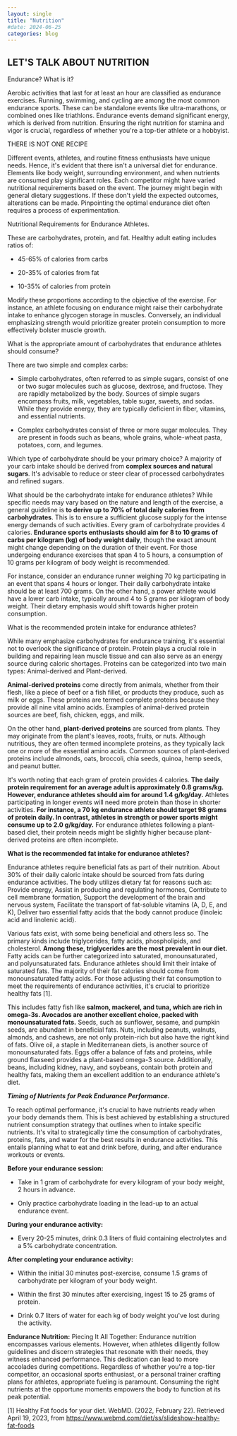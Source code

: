 ```yaml
---
layout: single
title: "Nutrition"
#date: 2024-06-25
categories: blog
---
```



LET'S TALK ABOUT NUTRITION
------
Endurance? What is it?

Aerobic activities that last for at least an hour are classified as endurance exercises. Running, swimming, and cycling are among the most common endurance sports. These can be standalone events like ultra-marathons, or combined ones like triathlons. Endurance events demand significant energy, which is derived from nutrition. Ensuring the right nutrition for stamina and vigor is crucial, regardless of whether you're a top-tier athlete or a hobbyist.

THERE IS NOT ONE RECIPE 

Different events, athletes, and routine fitness enthusiasts have unique needs. Hence, it's evident that there isn't a universal diet for endurance. Elements like body weight, surrounding environment, and when nutrients are consumed play significant roles. Each competitor might have varied nutritional requirements based on the event. The journey might begin with general dietary suggestions. If these don't yield the expected outcomes, alterations can be made. Pinpointing the optimal endurance diet often requires a process of experimentation. 

Nutritional Requirements for Endurance Athletes.

These are carbohydrates, protein, and fat. Healthy adult eating includes ratios of:

* 45-65% of calories from carbs

* 20-35% of calories from fat

* 10-35% of calories from protein

Modify these proportions according to the objective of the exercise. For instance, an athlete focusing on endurance might raise their carbohydrate intake to enhance glycogen storage in muscles. Conversely, an individual emphasizing strength would prioritize greater protein consumption to more effectively bolster muscle growth.

What is the appropriate amount of carbohydrates that endurance athletes should consume?

There are two simple and complex carbs:

* Simple carbohydrates, often referred to as simple sugars, consist of one or two sugar molecules such as glucose, dextrose, and fructose. They are rapidly metabolized by the body. Sources of simple sugars encompass fruits, milk, vegetables, table sugar, sweets, and sodas. While they provide energy, they are typically deficient in fiber, vitamins, and essential nutrients.

* Complex carbohydrates consist of three or more sugar molecules. They are present in foods such as beans, whole grains, whole-wheat pasta, potatoes, corn, and legumes.

Which type of carbohydrate should be your primary choice? A majority of your carb intake should be derived from **complex sources and natural sugars**. It's advisable to reduce or steer clear of processed carbohydrates and refined sugars.

What should be the carbohydrate intake for endurance athletes? While specific needs may vary based on the nature and length of the exercise, a general guideline is **to derive up to 70% of total daily calories from carbohydrates**. This is to ensure a sufficient glucose supply for the intense energy demands of such activities. Every gram of carbohydrate provides 4 calories. **Endurance sports enthusiasts should aim for 8 to 10 grams of carbs per kilogram (kg) of body weight daily**, though the exact amount might change depending on the duration of their event. For those undergoing endurance exercises that span 4 to 5 hours, a consumption of 10 grams per kilogram of body weight is recommended.

For instance, consider an endurance runner weighing 70 kg participating in an event that spans 4 hours or longer. Their daily carbohydrate intake should be at least 700 grams. On the other hand, a power athlete would have a lower carb intake, typically around 4 to 5 grams per kilogram of body weight. Their dietary emphasis would shift towards higher protein consumption.

What is the recommended protein intake for endurance athletes?

While many emphasize carbohydrates for endurance training, it's essential not to overlook the significance of protein. Protein plays a crucial role in building and repairing lean muscle tissue and can also serve as an energy source during caloric shortages. Proteins can be categorized into two main types: Animal-derived and Plant-derived.

**Animal-derived proteins** come directly from animals, whether from their flesh, like a piece of beef or a fish fillet, or products they produce, such as milk or eggs. These proteins are termed complete proteins because they provide all nine vital amino acids. Examples of animal-derived protein sources are beef, fish, chicken, eggs, and milk.

On the other hand, **plant-derived proteins** are sourced from plants. They may originate from the plant's leaves, roots, fruits, or nuts. Although nutritious, they are often termed incomplete proteins, as they typically lack one or more of the essential amino acids. Common sources of plant-derived proteins include almonds, oats, broccoli, chia seeds, quinoa, hemp seeds, and peanut butter.

It's worth noting that each gram of protein provides 4 calories. **The daily protein requirement for an average adult is approximately 0.8 grams/kg. However, endurance athletes should aim for around 1.4 g/kg/day.** Athletes participating in longer events will need more protein than those in shorter activities. **For instance, a 70 kg endurance athlete should target 98 grams of protein daily. In contrast, athletes in strength or power sports might consume up to 2.0 g/kg/day.** For endurance athletes following a plant-based diet, their protein needs might be slightly higher because plant-derived proteins are often incomplete.

**What is the recommended fat intake for endurance athletes?**

Endurance athletes require beneficial fats as part of their nutrition. About 30% of their daily caloric intake should be sourced from fats during endurance activities. The body utilizes dietary fat for reasons such as: Provide energy, Assist in producing and regulating hormones, Contribute to cell membrane formation, Support the development of the brain and nervous system, Facilitate the transport of fat-soluble vitamins (A, D, E, and K), Deliver two essential fatty acids that the body cannot produce (linoleic acid and linolenic acid).

Various fats exist, with some being beneficial and others less so. The primary kinds include triglycerides, fatty acids, phospholipids, and cholesterol. **Among these, triglycerides are the most prevalent in our diet.** Fatty acids can be further categorized into saturated, monounsaturated, and polyunsaturated fats. Endurance athletes should limit their intake of saturated fats. The majority of their fat calories should come from monounsaturated fatty acids. For those adjusting their fat consumption to meet the requirements of endurance activities, it's crucial to prioritize healthy fats [1]. 

This includes fatty fish like **salmon, mackerel, and tuna, which are rich in omega-3s. Avocados are another excellent choice, packed with monounsaturated fats.** Seeds, such as sunflower, sesame, and pumpkin seeds, are abundant in beneficial fats. Nuts, including peanuts, walnuts, almonds, and cashews, are not only protein-rich but also have the right kind of fats. Olive oil, a staple in Mediterranean diets, is another source of monounsaturated fats. Eggs offer a balance of fats and proteins, while ground flaxseed provides a plant-based omega-3 source. Additionally, beans, including kidney, navy, and soybeans, contain both protein and healthy fats, making them an excellent addition to an endurance athlete's diet.

***Timing of Nutrients for Peak Endurance Performance.***

To reach optimal performance, it's crucial to have nutrients ready when your body demands them. This is best achieved by establishing a structured nutrient consumption strategy that outlines when to intake specific nutrients. It's vital to strategically time the consumption of carbohydrates, proteins, fats, and water for the best results in endurance activities. This entails planning what to eat and drink before, during, and after endurance workouts or events.

**Before your endurance session:**

* Take in 1 gram of carbohydrate for every kilogram of your body weight, 2 hours in advance.

* Only practice carbohydrate loading in the lead-up to an actual endurance event.

**During your endurance activity:**

* Every 20-25 minutes, drink 0.3 liters of fluid containing electrolytes and a 5% carbohydrate concentration.

**After completing your endurance activity:**

* Within the initial 30 minutes post-exercise, consume 1.5 grams of carbohydrate per kilogram of your body weight.

* Within the first 30 minutes after exercising, ingest 15 to 25 grams of protein.

* Drink 0.7 liters of water for each kg of body weight you've lost during the activity.

**Endurance Nutrition:** Piecing It All Together: Endurance nutrition encompasses various elements. However, when athletes diligently follow guidelines and discern strategies that resonate with their needs, they witness enhanced performance. This dedication can lead to more accolades during competitions. Regardless of whether you're a top-tier competitor, an occasional sports enthusiast, or a personal trainer crafting plans for athletes, appropriate fueling is paramount. Consuming the right nutrients at the opportune moments empowers the body to function at its peak potential.

[1] Healthy Fat foods for your diet. WebMD. (2022, February 22). Retrieved April 19, 2023, from https://www.webmd.com/diet/ss/slideshow-healthy-fat-foods



